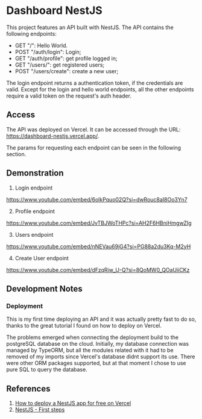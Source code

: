 # Dashboard NestJS

This project features an API built with NestJS. The API contains the following endpoints:
- GET "/": Hello World.
- POST "/auth/login": Login;
- GET "/auth/profile": get profile logged in;
- GET "/users/": get registered users;
- POST "/users/create": create a new user;

The login endpoint returns a authentication token, if the credentials are valid. Except for the login and hello world endpoints, all the other endpoints require a valid token on the request's auth header.

## Access

The API was deployed on Vercel. It can be accessed through the URL: https://dashboard-nestjs.vercel.app/.

The params for requesting each endpoint can be seen in the following section.

## Demonstration

1. Login endpoint

https://www.youtube.com/embed/6olkPquo02Q?si=dwRouc8aI8Oo3Yn7

2. Profile endpoint

https://www.youtube.com/embed/JvTBJWoTHPc?si=AH2F6HBniHmgwZIg

3. Users endpoint

https://www.youtube.com/embed/nNEVau69jG4?si=PG88a2du3Kq-M2yH

4. Create User endpoint 

https://www.youtube.com/embed/dFzqRjw_U-Q?si=8QoMW0_QOaUiiCKz


## Development Notes

### Deployment
This is my first time deploying an API and it was actually pretty fast to do so, thanks to the great tutorial I found on how to deploy on Vercel. 

The problems emerged when connecting the deployment build to the postgreSQL database on the cloud. Initially, my database connection was managed by TypeORM, but all the modules related with it had to be removed of my imports since Vercel's database didnt support its use. There were other ORM packages supported, but at that moment I chose to use pure SQL to query the database.

## References

1. [How to deploy a NestJS app for free on Vercel](https://www.technog.com.br/blog/tips-and-tricks/how-to-deploy-a-nestjs-app-for-free-on-vercel/)
2. [NestJS - First steps](https://docs.nestjs.com/first-steps)
